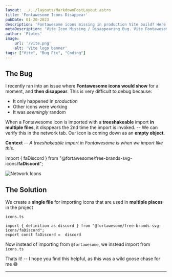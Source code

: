 ```yaml
---
layout: ../../layouts/MarkdownPostLayout.astro
title: 'Fontawesome Icons Disappear'
pubDate: 01-20-2023
description: 'Fontawesome icons missing in production Vite build? Here is a possible cause and solution'
metaDescription: 'Vite Icon Missing / Disappearing Bug. Vite Fontawesome Icons Disappear in Production. My Font Awesome icons are randomly missing.'
author: 'Flotes'
image:
    url: '/vite.png' 
    alt: 'Vite logo banner'
tags: ["Vite", "Bug Fix", "Coding"]
---
```


## The Bug
I recently ran into an issue where **Fontawesome icons would show** for a moment, and **then disappear**. This is very difficult to debug because:
- It only happened in *production*
- Other icons were working
- It was *seemingly* random

When a Fontawesome icon is imported with a **treeshakeable** import **in multiple files**, it disppears the 2nd time the import is invoked. -- We can verify this in the network tab. Our icon is coming down as an **empty object**. 

**Context** -- *A treeshakeable import in Fontawesome is when we import like this.*

import { faDiscord } from "@fortawesome/free-brands-svg-icons/**faDiscord**";

![Network Icons](/network-icons.png)


## The Solution

We create a **single file** for importing icons that are used in **multiple places** in the project

`icons.ts`

```
import { definition as discord } from "@fortawesome/free-brands-svg-icons/faDiscord";
export const faDiscord =  discord
```

Now instead of importing from `@fortawesome`, we instead import from `icons.ts`

Thats it! -- I hope you find this helpful, as this was a wild goose chase for me 😅

---

